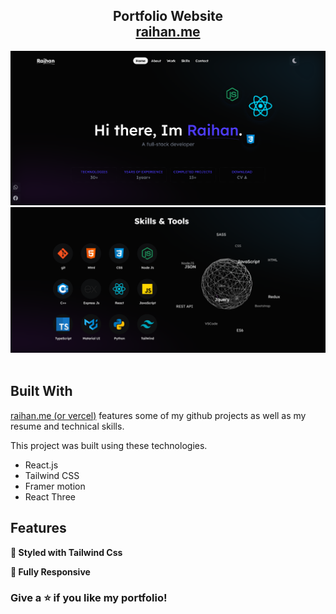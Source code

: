 
<h2 align="center">
  Portfolio Website<br/>
  <a href="https://asmraihan.web.app/" target="_blank">raihan.me</a>
</h2>
<div align="center">
  <img alt="Demo" src="./images/header.png" />
  <img alt="Demo" src="./images/skills.png" />
</div>

<br/>


## Built With

<a href="https://asmraihan.web.app/" target="_blank">raihan.me</a><a href="https://asmraihan.vercel.app/" target="_blank"> (or vercel)</a> features some of my github projects as well as my resume and technical skills.<br/>

This project was built using these technologies.

- React.js
- Tailwind CSS
- Framer motion
- React Three

## Features


**🎨 Styled with Tailwind Css**

**📱 Fully Responsive**


### Give a ⭐ if you like my portfolio!
